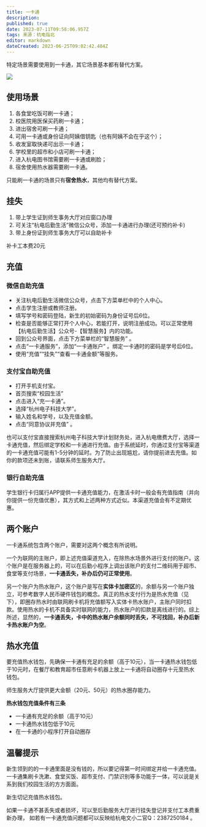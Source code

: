 ```yaml
---
title: 一卡通
description: 
published: true
date: 2023-07-11T09:58:06.957Z
tags: 来源：杭电指北
editor: markdown
dateCreated: 2023-06-25T09:02:42.484Z
---
```


特定场景需要使用到一卡通，其它场景基本都有替代方案。

![](https://cdn.nlark.com/yuque/0/2021/webp/2596791/1625120569289-37928532-2dd9-4d10-b5eb-84c9fd38fa7f.webp#align=left&display=inline&height=340&originHeight=679&originWidth=1080&size=0&status=done&style=none&width=540)

## 使用场景

1. 各食堂吃饭可刷一卡通；
2. 校医院用医保买药刷一卡通；
3. 进出宿舍可刷一卡通；
4. 可用一卡通或身份证向阿姨借钥匙（也有阿姨不会在乎这个）；
5. 收发室取快递可出示一卡通；
6. 学校里的超市和小店可刷一卡通；
7. 进入杭电图书馆需要刷一卡通或刷脸；
8. 宿舍使用热水器需要刷一卡通。

只能刷一卡通的场景只有**宿舍热水**，其他均有替代方案。

## 挂失

1. 带上学生证到师生事务大厅对应窗口办理
2. 可关注“杭电后勤生活”微信公众号，添加一卡通进行办理(还可预约补卡)
3. 带上身份证到师生事务大厅可以自助补卡

补卡工本费20元

## 充值

### 微信自助充值

- 关注杭电后勤生活微信公众号，点击下方菜单栏中的个人中心。
- 点击学生注册或教师注册。
- 填写学号和密码登陆，新生的初始密码为身份证号后6位。
- 检查是否能够正常打开个人中心，若能打开，说明注册成功。可以正常使用【杭电后勤生活】公众号-【智慧服务】内的功能。
- 回到公众号界面，点击下方菜单栏的“智慧服务” 。
- 点击“一卡通服务”，添加“一卡通账户” 。绑定一卡通时的密码是学号后6位。
- 使用“充值”“挂失”“查看一卡通金额”等服务。

### 支付宝自助充值

- 打开手机支付宝。
- 首页搜索“校园生活”
- 点击进入“充一卡通”。
- 选择“杭州电子科技大学”。
- 输入姓名和学号，以及充值金额。
- 点击“同意协议并充值” 。

也可以支付宝直接搜索杭州电子科技大学计划财务处，进入杭电缴费大厅，选择一卡通充值，然后绑定学校和一卡通进行充值。由于系统延时，你通过支付宝等渠道的一卡通充值可能有1-5分钟的延时。为了防止出现尴尬，请你提前进去充值。如你的款项还未到账，请联系师生服务大厅。

### 银行自助充值

学生银行卡归属行APP提供一卡通充值能力，在激活卡时一般会有充值指南（并向你提供一份充值优惠），其方式和上述两种方式近似。本渠道充值会有不定期优惠。

## 两个账户

一卡通系统包含两个账户，需要对这两个概念有所说明。

一个为联网的主账户，即上述充值渠道充入，在除热水场景外进行支付的账户。这个账户是在服务器上的，可以在后勤小程序上调出该账户的支付二维码用于超市、食堂等支付场景，**一卡通丢失，补办后仍可正常使用**。

另一个账户为热水账户，这个账户是写在**实体卡加密区**的，余额与另一个账户独立，可参考数字人民币硬件钱包的概念。真正的热水支付行为是热水充值（见下），即圈存热水时由联网刷卡机将充值额写入实体卡热水账户，主账户同时扣款。使用热水的卡机不具备实时联网的能力，热水账户的扣款是离线进行的。综上所述，显然的，**一卡通丢失，卡中的热水账户余额同时丢失，不可找回，补办后新卡热水账户为空**。

## 热水充值

要充值热水钱包，先确保一卡通有充足的余额（高于10元），当一卡通热水钱包低于10元时，在餐厅和教育超市任意刷卡机器上放上一卡通将自动圈存十元至热水钱包。

师生服务大厅提供更大金额（20元、50元）的热水圈存能力。

**热水钱包充值条件有三条**

- 一卡通有充足的余额（高于10元）
- 一卡通热水钱包低于10元
- 在一卡通的小程序打开自动圈存

## 温馨提示 

新生领到的的一卡通里面是没有钱的，所以要记得第一时间绑定并给一卡通充值。
一卡通集刷卡洗漱、食堂买饭、超市支付、门禁识别等多功能于一体，可以说是关系到我们校园生活的方方面面。

新生切记充值热水钱包。

如果一卡通不甚丢失或者损坏，可以至后勤服务大厅进行挂失登记并支付工本费重新办理，
如若有一卡通充值问题都可以反映给杭电文小二官Q：2387250184 。
